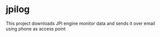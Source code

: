 # jpilog
This project downloads JPI engine monitor data and sends it over email using phone as access point
